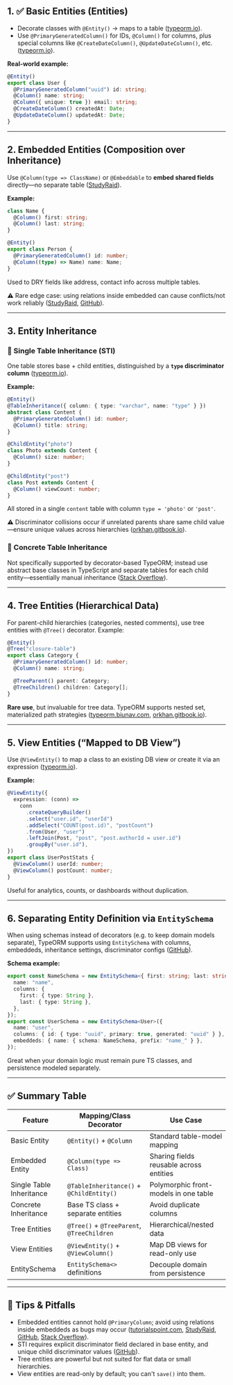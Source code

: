 ## 1. ✅ Basic Entities (Entities)

- Decorate classes with `@Entity()` → maps to a table ([typeorm.io][1]).
- Use `@PrimaryGeneratedColumn()` for IDs, `@Column()` for columns, plus special columns like `@CreateDateColumn()`, `@UpdateDateColumn()`, etc. ([typeorm.io][1]).

**Real-world example:**

```ts
@Entity()
export class User {
  @PrimaryGeneratedColumn("uuid") id: string;
  @Column() name: string;
  @Column({ unique: true }) email: string;
  @CreateDateColumn() createdAt: Date;
  @UpdateDateColumn() updatedAt: Date;
}
```

---

## 2. Embedded Entities (Composition over Inheritance)

Use `@Column(type => ClassName)` or `@Embeddable` to **embed shared fields** directly—no separate table ([StudyRaid][2]).

**Example:**

```ts
class Name {
  @Column() first: string;
  @Column() last: string;
}

@Entity()
export class Person {
  @PrimaryGeneratedColumn() id: number;
  @Column((type) => Name) name: Name;
}
```

Used to DRY fields like address, contact info across multiple tables.

⚠️ Rare edge case: using relations inside embedded can cause conflicts/not work reliably ([StudyRaid][2], [GitHub][3]).

---

## 3. Entity Inheritance

### 🔸 Single Table Inheritance (STI)

One table stores base + child entities, distinguished by a **`type` discriminator column** ([typeorm.io][4]).

**Example:**

```ts
@Entity()
@TableInheritance({ column: { type: "varchar", name: "type" } })
abstract class Content {
  @PrimaryGeneratedColumn() id: number;
  @Column() title: string;
}

@ChildEntity("photo")
class Photo extends Content {
  @Column() size: number;
}

@ChildEntity("post")
class Post extends Content {
  @Column() viewCount: number;
}
```

All stored in a single `content` table with column `type = 'photo'` or `'post'`.

⚠️ Discriminator collisions occur if unrelated parents share same child value—ensure unique values across hierarchies ([orkhan.gitbook.io][5]).

### 🔸 Concrete Table Inheritance

Not specifically supported by decorator-based TypeORM; instead use abstract base classes in TypeScript and separate tables for each child entity—essentially manual inheritance ([Stack Overflow][6]).

---

## 4. Tree Entities (Hierarchical Data)

For parent-child hierarchies (categories, nested comments), use tree entities with `@Tree()` decorator. Example:

```ts
@Entity()
@Tree("closure-table")
export class Category {
  @PrimaryGeneratedColumn() id: number;
  @Column() name: string;

  @TreeParent() parent: Category;
  @TreeChildren() children: Category[];
}
```

**Rare use**, but invaluable for tree data. TypeORM supports nested set, materialized path strategies ([typeorm.biunav.com][7], [orkhan.gitbook.io][8]).

---

## 5. View Entities (“Mapped to DB View”)

Use `@ViewEntity()` to map a class to an existing DB view or create it via an expression ([typeorm.io][9]).

**Example:**

```ts
@ViewEntity({
  expression: (conn) =>
    conn
      .createQueryBuilder()
      .select("user.id", "userId")
      .addSelect("COUNT(post.id)", "postCount")
      .from(User, "user")
      .leftJoin(Post, "post", "post.authorId = user.id")
      .groupBy("user.id"),
})
export class UserPostStats {
  @ViewColumn() userId: number;
  @ViewColumn() postCount: number;
}
```

Useful for analytics, counts, or dashboards without duplication.

---

## 6. Separating Entity Definition via `EntitySchema`

When using schemas instead of decorators (e.g. to keep domain models separate), TypeORM supports using `EntitySchema` with columns, embeddeds, inheritance settings, discriminator configs ([GitHub][10]).

**Schema example:**

```ts
export const NameSchema = new EntitySchema<{ first: string; last: string }>({
  name: "name",
  columns: {
    first: { type: String },
    last: { type: String },
  },
});
export const UserSchema = new EntitySchema<User>({
  name: "user",
  columns: { id: { type: "uuid", primary: true, generated: "uuid" } },
  embeddeds: { name: { schema: NameSchema, prefix: "name_" } },
});
```

Great when your domain logic must remain pure TS classes, and persistence modeled separately.

---

## ✅ Summary Table

| Feature                  | Mapping/Class Decorator                    | Use Case                                |
| ------------------------ | ------------------------------------------ | --------------------------------------- |
| Basic Entity             | `@Entity()` + `@Column`                    | Standard table-model mapping            |
| Embedded Entity          | `@Column(type => Class)`                   | Sharing fields reusable across entities |
| Single Table Inheritance | `@TableInheritance()` + `@ChildEntity()`   | Polymorphic front-models in one table   |
| Concrete Inheritance     | Base TS class + separate entities          | Avoid duplicate columns                 |
| Tree Entities            | `@Tree()` + `@TreeParent`, `@TreeChildren` | Hierarchical/nested data                |
| View Entities            | `@ViewEntity()` + `@ViewColumn()`          | Map DB views for read-only use          |
| EntitySchema             | `EntitySchema<>` definitions               | Decouple domain from persistence        |

---

## 🧠 Tips & Pitfalls

- Embedded entities cannot hold `@PrimaryColumn`; avoid using relations inside embeddeds as bugs may occur ([tutorialspoint.com][11], [StudyRaid][2], [GitHub][10], [Stack Overflow][12]).
- STI requires explicit discriminator field declared in base entity, and unique child discriminator values ([GitHub][13]).
- Tree entities are powerful but not suited for flat data or small hierarchies.
- View entities are read-only by default; you can't `save()` into them.

[1]: https://typeorm.io/docs/entity/entities/?utm_source=chatgpt.com "Entities | TypeORM"
[2]: https://app.studyraid.com/en/read/10725/326728/entity-inheritance-patterns?utm_source=chatgpt.com "Entity inheritance patterns - TypeORM - StudyRaid"
[3]: https://github.com/typeorm/typeorm/issues/10312?utm_source=chatgpt.com "Embedded entity's relation inside @ChildEntity generates select ..."
[4]: https://typeorm.io/docs/entity/entity-inheritance/?utm_source=chatgpt.com "Entity Inheritance | TypeORM"
[5]: https://orkhan.gitbook.io/typeorm/docs/docs/entity/3-entity-inheritance?utm_source=chatgpt.com "Entity Inheritance | typeorm - GitBook"
[6]: https://stackoverflow.com/questions/65610544/typeorm-single-table-inheritance-use-abstract-classes-between-entity-and-chi?utm_source=chatgpt.com "TypeORM single table inheritance use abstract classes between ..."
[7]: https://typeorm.biunav.com/en/changelog.html?utm_source=chatgpt.com "0.3.7 (2022-06-29) | TypeORM Docs"
[8]: https://orkhan.gitbook.io/typeorm/docs/entity-inheritance?utm_source=chatgpt.com "Entity Inheritance | typeorm - GitBook"
[9]: https://typeorm.io/docs/entity/view-entities/?utm_source=chatgpt.com "View Entities - TypeORM"
[10]: https://github.com/typeorm/typeorm/blob/master/docs/separating-entity-definition.md?utm_source=chatgpt.com "typeorm/docs/separating-entity-definition.md at master - GitHub"
[11]: https://www.tutorialspoint.com/typeorm/typeorm_entity.htm?utm_source=chatgpt.com "TypeORM Entity - Tutorialspoint"
[12]: https://stackoverflow.com/questions/69474275/unable-to-accomplish-single-table-inheritance-using-entity-schema-definitions-in?utm_source=chatgpt.com "Unable to Accomplish Single Table Inheritance using Entity Schema ..."
[13]: https://github.com/typeorm/typeorm/issues/5088?utm_source=chatgpt.com "Relation with Single Table Inheritance · Issue #5088 - GitHub"
